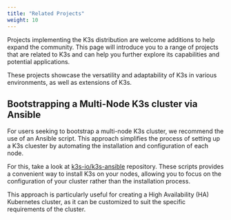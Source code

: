 ```yaml
---
title: "Related Projects"
weight: 10
---
```


Projects implementing the K3s distribution are welcome additions to help expand the community. This page will introduce you to a range of projects that are related to K3s and can help you further explore its capabilities and potential applications.

These projects showcase the versatility and adaptability of K3s in various environments, as well as extensions of K3s.

## Bootstrapping a Multi-Node K3s cluster via Ansible

For users seeking to bootstrap a multi-node K3s cluster, we recommend the use of an Ansible script. This approach simplifies the process of setting up a K3s cluester by automating the installation and configuration of each node.

For this, take a look at [k3s-io/k3s-ansible](https://github.com/k3s-io/k3s-ansible) repository. These scripts provides a convenient way to install K3s on your nodes, allowing you to focus on the configuration of your cluster rather than the installation process.

This approach is particularly useful for creating a High Availability (HA) Kubernetes cluster, as it can be customized to suit the specific requirements of the cluster.
